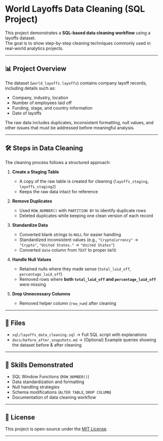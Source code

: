 # World Layoffs Data Cleaning (SQL Project)

This project demonstrates a **SQL-based data cleaning workflow** using a layoffs dataset.  
The goal is to show step-by-step cleaning techniques commonly used in real-world analytics projects.

---

## 📊 Project Overview
The dataset (`world_layoffs.layoffs`) contains company layoff records, including details such as:
- Company, industry, location
- Number of employees laid off
- Funding, stage, and country information
- Date of layoffs

The raw data includes duplicates, inconsistent formatting, null values, and other issues that must be addressed before meaningful analysis.

---

## 🛠️ Steps in Data Cleaning
The cleaning process follows a structured approach:

1. **Create a Staging Table**  
   - A copy of the raw table is created for cleaning (`layoffs_staging`, `layoffs_staging2`)  
   - Keeps the raw data intact for reference

2. **Remove Duplicates**  
   - Used `ROW_NUMBER()` with `PARTITION BY` to identify duplicate rows  
   - Deleted duplicates while keeping one clean version of each record

3. **Standardize Data**  
   - Converted blank strings to `NULL` for easier handling  
   - Standardized inconsistent values (e.g., `"CryptoCurrency"` → `"Crypto"`, `"United States."` → `"United States"`)  
   - Converted `date` column from `TEXT` to proper `DATE`

4. **Handle Null Values**  
   - Retained nulls where they made sense (`total_laid_off`, `percentage_laid_off`)  
   - Removed rows where **both `total_laid_off` and `percentage_laid_off`** were missing

5. **Drop Unnecessary Columns**  
   - Removed helper column (`row_num`) after cleaning

---

## 📂 Files
- `sql/layoffs_data_cleaning.sql` → Full SQL script with explanations
- `docs/before_after_snapshots.md` → (Optional) Example queries showing the dataset before & after cleaning

---

## 🚀 Skills Demonstrated
- SQL Window Functions (`ROW_NUMBER()`)
- Data standardization and formatting
- Null handling strategies
- Schema modifications (`ALTER TABLE`, `DROP COLUMN`)
- Documentation of data cleaning workflow

---

## 📜 License
This project is open-source under the [MIT License](LICENSE).

---

